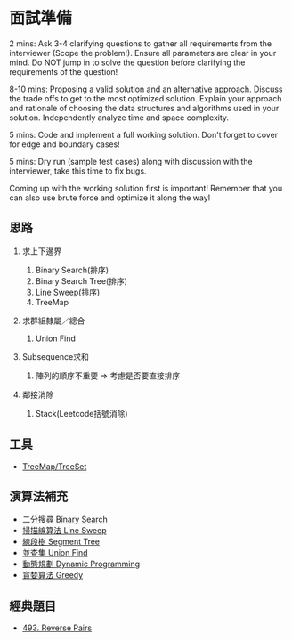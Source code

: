 # 面試準備

2 mins: Ask 3-4 clarifying questions to gather all requirements from the interviewer (Scope the problem!). Ensure all parameters are clear in your mind. Do NOT jump in to solve the question before clarifying the requirements of the question!

 

8-10 mins: Proposing a valid solution and an alternative approach. Discuss the trade offs to get to the most optimized solution. Explain your approach and rationale of choosing the data structures and algorithms used in your solution. Independently analyze time and space complexity.


5 mins: Code and implement a full working solution. Don't forget to cover for edge and boundary cases!


5 mins: Dry run (sample test cases) along with discussion with the interviewer, take this time to fix bugs.


Coming up with the working solution first is important!
Remember that you can also use brute force and optimize it along the way!

## 思路

1. 求上下邊界
   1. Binary Search(排序)
   2. Binary Search Tree(排序)
   3. Line Sweep(排序)
   4. TreeMap
2. 求群組隸屬／總合
   1. Union Find

3. Subsequence求和
   1. 陣列的順序不重要 => 考慮是否要直接排序
4. 鄰接消除
   1. Stack(Leetcode括號消除)


## 工具

- [TreeMap/TreeSet](./Notes/Tools/TreeMap_TreeSet.md)

## 演算法補充

- [二分搜尋 Binary Search](./Notes/Algorithms/二分搜尋.md)
- [掃描線算法 Line Sweep](./Notes/Algorithms/掃描線算法.md)
- [線段樹 Segment Tree](./Notes/Algorithms/線段樹.md)
- [並查集 Union Find](./Notes/Algorithms/並查集.md)
- [動態規劃 Dynamic Programming](./Notes/Algorithms/動態規劃/README.md)
- [貪婪算法 Greedy](./Notes/Algorithms/貪婪算法.md)


## 經典題目

- [493. Reverse Pairs](./Notes/Questions/493.%20Reverse%20Pairs.md)

